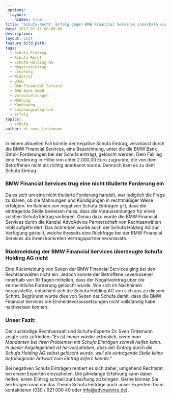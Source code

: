 ```yaml
---
_options:
  layout:
    hidden: true
title: 'Schufa-Recht: Erfolg gegen BMW Financial Services innerhalb von 10 Tagen'
date: 2017-07-11 00:00:00
description:
layout: post
feature_bild_path:
tags:
  - Schufa-Eintrag
  - Schufa Recht
  - Schufa Holding AG
  - Negativeintrag
  - Löschung
  - Widerruf
  - BDSG
  - BMW Financial Service
  - BMW Bank GmbH
  - Voraussetzungen
  - Mahnung
  - Kündigung
  - Löschungsanspruch
  - Erfolg
topics:
  - schufa
author: dr-sven-tintemann
---
```



In einem aktuellen Fall konnte der negative Schufa Eintrag, veranlasst durch die BMW Financial Services, eine Bezeichnung, unter die die BMW Bank GmbH Forderungen bei der Schufa eintr&auml;gt, gel&ouml;scht werden. Dem Fall lag eine Forderung in H&ouml;he von unter 2.000,00 Euro zugrunde, die von dem Betroffenen nicht als richtig anerkannt wurde. Dennoch kam es zu dem Schufa Eintrag.

### BMW Financial Services trug eine nicht titulierte Forderung ein

Da es sich um eine nicht titulierte Forderung handelt, war lediglich die Frage zu kl&auml;ren, ob die Mahnungen und K&uuml;ndigungen in rechtm&auml;&szlig;iger Weise erfolgten. Im Rahmen von negativen Schufa Eintr&auml;gen gilt, dass die eintragende Stelle beweisen muss, dass die Voraussetzungen f&uuml;r einen solchen Schufa Eintrag vorliegen. Genau dazu wurde die BMW Financial Services durch die Kanzlei AdvoAdvice Partnerschaft von Rechtsanw&auml;lten mbB aufgefordert. Das Schreiben wurde auch der Schufa Holding AG zur Verf&uuml;gung gestellt, welche ihreseits eine R&uuml;ckfrage bei der BMW Financial Services als ihrem konkreten Vertragspartner veranlasste.

### R&uuml;ckmeldung der BMW Financial Services &uuml;berzeugte Schufa Holding AG nicht

Eine R&uuml;ckmeldung von Seiten der BMW Financial Services ging bei den Rechtsanw&auml;lten nicht ein. Jedoch konnte der Betroffene Leverkusener innerhalb von 10 Tagen mitteilen, dass der Negativeintrag &uuml;ber die vermeintliche Forderung gel&ouml;scht wurde. Wie sich im Nachhinein herausstellte, entschied sich die Schufa Holding AG von sich aus zu diesem Schritt. Begr&uuml;ndet wurde dies von Seiten der Schufa damit, dass die BMW Financial Services die Einmeldevoraussetzungen nicht vollst&auml;ndig habe nachweisen k&ouml;nnen.

### Unser Fazit:

Der zust&auml;ndige Rechtsanwalt und Schufa-Experte Dr. Sven Tintemann zeigte sich zufrieden: *"Es ist immer wieder erfreulich, wenn man Mandanten bei ihren Problemen mit Schufa Eintr&auml;gen schnell helfen kann. In dieser Angelegenheit ist hervorzuheben, dass der Eintrag durch die Schufa Holding AG selbst gel&ouml;scht wurde, weil die eintragende Stelle keine befriedigende Antwort zum Eintrag liefern konnte."*

Bei negativen Schufa Eintr&auml;gen rentiert es sich daher, umgehend Rechtsrat bei einem Experten einzuzholen. Die jahrelange Erfahrung kann dabei helfen, einen Eintrag schnell zur L&ouml;schung zu bringen. Gerne k&ouml;nnen Sie bei Fragen rund um das Thema Schufa Eintr&auml;ge auch unser Experten-Team kontaktieren (030 / 921 000 40 oder info@advoadvice.de).